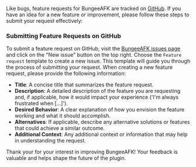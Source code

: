 Like bugs, feature requests for BungeeAFK are tracked on [GitHub](https://github.com/Fameless9/BungeeAFK/issues).
If you have an idea for a new feature or improvement, please follow these steps to submit your request effectively:

### Submitting Feature Requests on GitHub
To submit a feature request on GitHub, visit the [BungeeAFK issues page](https://github.com/Fameless9/BungeeAFK/issues) and click on the "New issue" button
on the top right. Choose the `Feature request` template to create a new issue. This template will guide you through the process of submitting your request.
When creating a new feature request, please provide the following information:

- **Title**: A concise title that summarizes the feature request.
- **Description**: A detailed description of the feature you are requesting and, if applicable, how it would impact your experience ('I'm always frustrated when [...]').
- **Desired Behavior**: A clear explanation of how you envision the feature working and what it should accomplish.
- **Alternatives**: If applicable, describe any alternative solutions or features that could achieve a similar outcome.
- **Additional Context**: Any additional context or information that may help in understanding the request.

Thank your for your interest in improving BungeeAFK! Your feedback is valuable and helps shape the future of the plugin.